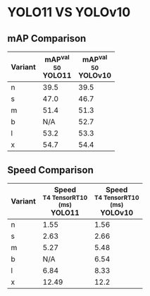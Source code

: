 ---
---
# YOLO11 VS YOLOv10

## mAP Comparison

| **Variant** | <center><span style='width: 400px;'>**mAP<sup>val<br>50**<br>**YOLO11**</span></center> | <center><span style='width: 400px;'>**mAP<sup>val<br>50**<br>**YOLOv10**</span></center> |
|----|----------------------------------|------------------------------------|
| n | 39.5 | 39.5 |
| s | 47.0 | 46.7 |
| m | 51.4 | 51.3 |
| b | N/A | 52.7 |
| l | 53.2 | 53.3 |
| x | 54.7 | 54.4 |

## Speed Comparison

| **Variant** | <center><span style='width: 200px;'>**Speed**<br><sup>T4 TensorRT10<br>(ms)</sup><br>**YOLO11**</span></center> | <center><span style='width: 200px;'>**Speed**<br><sup>T4 TensorRT10<br>(ms)</sup><br>**YOLOv10**</span></center> |
|---------|-----------------------|-----------------------|
| n | 1.55 | 1.56 |
| s | 2.63 | 2.66 |
| m | 5.27 | 5.48 |
| b | N/A | 6.54 |
| l | 6.84 | 8.33 |
| x | 12.49 | 12.2 |
